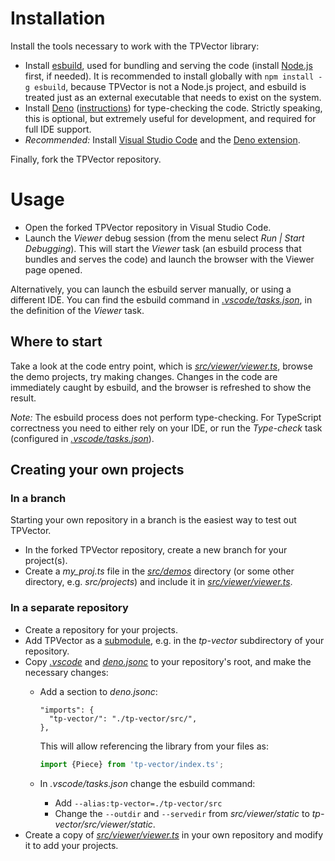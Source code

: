 # Installation

Install the tools necessary to work with the TPVector library:

- Install [esbuild](https://esbuild.github.io/), used for bundling and serving
  the code (install [Node.js](https://nodejs.org/) first, if needed). It is
  recommended to install globally with `npm install -g esbuild`, because
  TPVector is not a Node.js project, and esbuild is treated just as an external
  executable that needs to exist on the system.
- Install [Deno](https://deno.land/)
  ([instructions](https://deno.land/manual/getting_started/installation)) for
  type-checking the code. Strictly speaking, this is optional, but extremely
  useful for development, and required for full IDE support.
- _Recommended:_ Install [Visual Studio Code](https://code.visualstudio.com/)
  and the
  [Deno extension](https://marketplace.visualstudio.com/items?itemName=denoland.vscode-deno).

Finally, fork the TPVector repository.

# Usage

- Open the forked TPVector repository in Visual Studio Code.
- Launch the _Viewer_ debug session (from the menu select _Run | Start
  Debugging_). This will start the _Viewer_ task (an esbuild process that
  bundles and serves the code) and launch the browser with the Viewer page
  opened.

Alternatively, you can launch the esbuild server manually, or using a different
IDE. You can find the esbuild command in
[_.vscode/tasks.json_](../.vscode/tasks.json), in the definition of the _Viewer_
task.

## Where to start

Take a look at the code entry point, which is
[_src/viewer/viewer.ts_](../src/viewer/viewer.ts), browse the demo projects, try
making changes. Changes in the code are immediately caught by esbuild, and the
browser is refreshed to show the result.

_Note:_ The esbuild process does not perform type-checking. For TypeScript
correctness you need to either rely on your IDE, or run the _Type-check_ task
(configured in [_.vscode/tasks.json_](../.vscode/tasks.json)).

## Creating your own projects

### In a branch

Starting your own repository in a branch is the easiest way to test out
TPVector.

- In the forked TPVector repository, create a new branch for your project(s).
- Create a _my_proj.ts_ file in the [_src/demos_](../src/demos) directory (or
  some other directory, e.g. _src/projects_) and include it in
  [_src/viewer/viewer.ts_](../src/viewer/viewer.ts).

### In a separate repository

- Create a repository for your projects.
- Add TPVector as a
  [submodule](https://git-scm.com/book/en/v2/Git-Tools-Submodules), e.g. in the
  _tp-vector_ subdirectory of your repository.
- Copy [_.vscode_](../.vscode) and [_deno.jsonc_](../deno.jsonc) to your
  repository's root, and make the necessary changes:
  - Add a section to _deno.jsonc_:

    ```
    "imports": {
      "tp-vector/": "./tp-vector/src/",
    },
    ```

    This will allow referencing the library from your files as:

    <!-- deno-fmt-ignore -->
    ```ts
    import {Piece} from 'tp-vector/index.ts';
    ```

  - In _.vscode/tasks.json_ change the esbuild command:
    - Add `--alias:tp-vector=./tp-vector/src`
    - Change the `--outdir` and `--servedir` from _src/viewer/static_ to
      _tp-vector/src/viewer/static_.
- Create a copy of [_src/viewer/viewer.ts_](../src/viewer/viewer.ts) in your own
  repository and modify it to add your projects.
